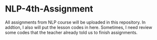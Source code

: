 # NLP-4th-Assignment
All assignments from NLP course will be uploaded in this repository.
In addtion, I also will put the lesson codes in here.
Sometimes, I need review some codes that the teacher already told us to finish assignments.
